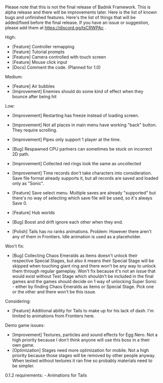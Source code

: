 Please note that this is not the final release of Badnik Framework. This is alpha release and there will be improvements later. Here is the list of known bugs and unfinished features. Here's the list of things that will be added/fixed before the final release. If you have an issue or suggestion, please add them at https://discord.gg/tsCRWPAc .

High:
- [Feature] Controller remapping
- [Feature] Tutorial prompts
- [Feature] Camera controlled with touch screen
- [Feature] Mouse click input
- [Docs] Comment the code. (Planned for 1.0)

Medium:
- [Feature] Air bubbles
- [Improvement] Enemies should do some kind of effect when they bounce after being hit

Low:
- [Improvement] Restarting has freeze instead of loading screen.
- [Improvement] Not all places in main menu have working "back" button. They require scrolling. 
- [Improvement] Pipes only support 1 player at the time.
- [Bug] Respawned CPU partners can sometimes be stuck on incorrect 2D path.
- [Improvement] Collected red rings look the same as uncollected
- [Improvement] Time records don't take characters into consideration. Save file format already supports it, but all records are saved and loaded only as "Sonic".
- [Feature] Save select menu. Multiple saves are already "supported" but there's no way of selecting which save file will be used, so it's always Save 0.
- [Feature] Hub worlds
- [Bug] Boost and drift ignore each other when they end.

- [Polish] Tails has no ranks animations. Problem: However there aren't any of them in Frontiers. Idle animation is used as a placeholder.

Won't fix:
- [Bug] Collecting Chaos Emeralds as items doesn't unlock their respective Special Stages, but also it means their Special Stage will be skipped when touching giant ring and there won't be any way to unlock them through regular gameplay. Won't fix because it's not an issue that would exist without Test Stage which shouldn't be included in the final games and the games should decide on 1 way of unlocking Super Sonic - either by finding Chaos Emeralds as items or Special Stage. Pick one or the other and there won't be this issue.

Considering:
- [Feature] Additional ability for Tails to make up for his lack of dash. I'm limited to animations from Frontiers here.

Demo game issues:
- [Improvement] Textures, particles and sound effects for Egg Nero. Not a high priority because I don't think anyone will use this boss in a their own game.
- [Optimization] Stages need more optimization for mobile. Not a high priority because those stages will be removed by other people anyway. When tested without textures it ran fine so probably materials need to be simpler.


0.1.2 requirements:
	- Animations for Tails
